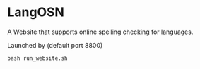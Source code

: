 # LangOSN

A Website that supports online spelling checking for languages.

Launched by (default port 8800)
```
bash run_website.sh
```
